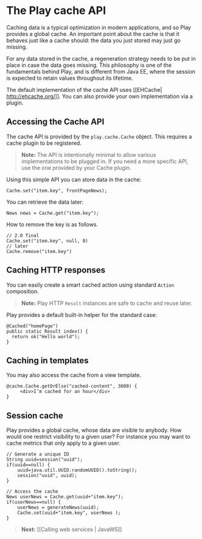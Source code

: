 # The Play cache API

Caching data is a typical optimization in modern applications, and so Play provides a global cache. An important point about the cache is that it behaves just like a cache should: the data you just stored may just go missing.

For any data stored in the cache, a regeneration strategy needs to be put in place in case the data goes missing. This philosophy is one of the fundamentals behind Play, and is different from Java EE, where the session is expected to retain values throughout its lifetime. 

The default implementation of the cache API uses [[EHCache| http://ehcache.org/]]. You can also provide your own implementation via a plugin.

## Accessing the Cache API

The cache API is provided by the `play.cache.Cache` object. This requires a cache plugin to be registered.

> **Note:** The API is intentionally minimal to allow various implementations to be plugged in. If you need a more specific API, use the one provided by your Cache plugin.

Using this simple API you can store data in the cache:

```
Cache.set("item.key", frontPageNews);
```

You can retrieve the data later:

```
News news = Cache.get("item.key");
```

How to remove the key is as follows.

```
// 2.0 final
Cache.set("item.key", null, 0)
// later
Cache.remove("item.key")

```

## Caching HTTP responses

You can easily create a smart cached action using standard `Action` composition. 

> **Note:** Play HTTP `Result` instances are safe to cache and reuse later.

Play provides a default built-in helper for the standard case:

```
@Cached("homePage")
public static Result index() {
  return ok("Hello world");
}
```

## Caching in templates

You may also access the cache from a view template.

```
@cache.Cache.getOrElse("cached-content", 3600) {
     <div>I’m cached for an hour</div>
}
```

## Session cache

Play provides a global cache, whose data are visible to anybody. How would one restrict visibility to a given user? For instance you may want to cache metrics that only apply to a given user.


```
// Generate a unique ID
String uuid=session("uuid");
if(uuid==null) {
	uuid=java.util.UUID.randomUUID().toString();
	session("uuid", uuid);
}

// Access the cache
News userNews = Cache.get(uuid+"item.key");
if(userNews==null) {
	userNews = generateNews(uuid);
	Cache.set(uuid+"item.key", userNews );
}
```


> **Next:** [[Calling web services | JavaWS]]
